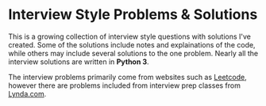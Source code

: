 # Interview Style Problems & Solutions

This is a growing collection of interview style questions with solutions I've created. Some of the solutions include notes and explainations of the code, while others may include several solutions to the one problem. Nearly all the interview solutions are written in **Python 3**. 

The interview problems primarily come from websites such as [Leetcode](www.leetcode.com), however there are problems included from interview prep classes from [Lynda.com](www.lynda.com). 
